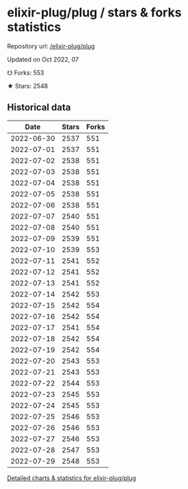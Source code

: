 # elixir-plug/plug / stars & forks statistics

Repository url: [/elixir-plug/plug](https://github.com/elixir-plug/plug)

Updated on Oct 2022, 07

☋ Forks: 553

★ Stars: 2548

## Historical data
| Date | Stars | Forks |
|------|-------|-------|
| 2022-06-30 | 2537 | 551 | 
| 2022-07-01 | 2537 | 551 | 
| 2022-07-02 | 2538 | 551 | 
| 2022-07-03 | 2538 | 551 | 
| 2022-07-04 | 2538 | 551 | 
| 2022-07-05 | 2538 | 551 | 
| 2022-07-06 | 2538 | 551 | 
| 2022-07-07 | 2540 | 551 | 
| 2022-07-08 | 2540 | 551 | 
| 2022-07-09 | 2539 | 551 | 
| 2022-07-10 | 2539 | 553 | 
| 2022-07-11 | 2541 | 552 | 
| 2022-07-12 | 2541 | 552 | 
| 2022-07-13 | 2541 | 552 | 
| 2022-07-14 | 2542 | 553 | 
| 2022-07-15 | 2542 | 554 | 
| 2022-07-16 | 2542 | 554 | 
| 2022-07-17 | 2541 | 554 | 
| 2022-07-18 | 2542 | 554 | 
| 2022-07-19 | 2542 | 554 | 
| 2022-07-20 | 2543 | 553 | 
| 2022-07-21 | 2543 | 553 | 
| 2022-07-22 | 2544 | 553 | 
| 2022-07-23 | 2545 | 553 | 
| 2022-07-24 | 2545 | 553 | 
| 2022-07-25 | 2546 | 553 | 
| 2022-07-26 | 2546 | 553 | 
| 2022-07-27 | 2546 | 553 | 
| 2022-07-28 | 2547 | 553 | 
| 2022-07-29 | 2548 | 553 | 


[Detailed charts & statistics for elixir-plug/plug](https://reviewgithub.com/rep/elixir-plug/plug)
